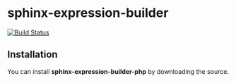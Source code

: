 # sphinx-expression-builder

[![Build Status](https://travis-ci.org/in-void/sphinx-expression-builder-php.svg?branch=master)](https://travis-ci.org/in-void/sphinx-expression-builder-php)

## Installation

You can install **sphinx-expression-builder-php** by downloading the source.
